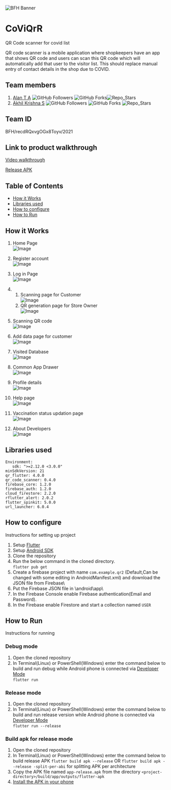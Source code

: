 ![BFH Banner](https://trello-attachments.s3.amazonaws.com/542e9c6316504d5797afbfb9/542e9c6316504d5797afbfc1/39dee8d993841943b5723510ce663233/Frame_19.png)
# CoViQrR

QR Code scanner for covid list

QR code scanner is a mobile application where shopkeepers have an app that shows QR code and users can scan this QR code which will automatically add that user to the visitor list. This should replace manual entry of contact details in the shop due to COVID.

## Team members

1. [Alan T A](https://github.com/alanta335) ![GitHub Followers](https://img.shields.io/github/followers/alanta335?style=social) ![GitHub Forks](https://img.shields.io/github/forks/alanta335/qr_code-_scanner_for_covid_list?style=social)![Repo_Stars](https://img.shields.io/github/stars/alanta335/qr_code-_scanner_for_covid_list?style=social)
2. [Akhil Krishna S](https://github.com/ilmentore72) ![GitHub Followers](https://img.shields.io/github/followers/ilmentore72?style=social) ![GitHub Forks](https://img.shields.io/github/forks/ilmentore72/qr_code-_scanner_for_covid_list?style=social) ![Repo_Stars](https://img.shields.io/github/stars/ilmentore72/qr_code-_scanner_for_covid_list?style=social)

## Team ID

BFH/recdRQxvgOGx8Toyv/2021

## Link to product walkthrough

[Video walkthrough](https://www.loom.com/share/56504be922274405a47afde25a27e1f3)

[Release APK](https://github.com/alanta335/qr_code-_scanner_for_covid_list/raw/main/app-release.apk)

## Table of Contents

- [How it Works](#How-it-Works)
- [Libraries used](#Libraries-used)
- [How to configure](#How-to-configure)
- [How to Run](#How-to-Run)


## How it Works
1. Home Page \
   ![Image](image/1.jpeg)
2. Register account\
   ![Image](image/2.jpeg)
3. Log in Page\
   ![Image](image/3.jpeg) 
4. 1. Scanning page for Customer\
    ![Image](image/4.jpeg) 
   2. QR generation page for Store Owner\
    ![Image](image/4.2.jpeg) 
5. Scanning QR code\
    ![Image](image/5.jpeg) 
6. Add data page for customer\
    ![Image](image/6.jpeg) 
7. Visited Database\
    ![Image](image/7.jpeg) 
    
8. Common App Drawer\
    ![Image](image/8.jpeg) 
9. Profile details\
    ![Image](image/9.jpeg) 
10. Help page\
    ![Image](image/10.jpeg) 
11. Vaccination status updation page\
    ![Image](image/11.jpeg) 
12. About Developers\
    ![Image](image/12.jpeg) 
    







## Libraries used

```
Environment:
   sdk: ">=2.12.0 <3.0.0"
minSdkVersion: 21
qr_flutter: 4.0.0
qr_code_scanner: 0.4.0
firebase_core: 1.2.0
firebase_auth: 1.2.0
cloud_firestore: 2.2.0
rflutter_alert: 2.0.2
flutter_spinkit: 5.0.0
url_launcher: 6.0.4
```

## How to configure
Instructions for setting up project
1. Setup [Flutter](https://flutter.dev/docs/get-started/install) 
2. Setup [Android SDK](https://developer.android.com/studio)
3. Clone the repository
4. Run the below command in the cloned directory.\
   ```flutter pub get```
5. Create a firebase project with name ```com.example.qr2``` (Default,Can be changed with some editing in AndroidManifest.xml) and download the JSON file    from Firebase\
6. Put the Firebase JSON file in  <project-directory>\android\app\
7. In the Firebase Console enable Firebase authentication(Email and Password).
8. In the Firebase enable Firestore and start a collection named 
   ```USER``` 

## How to Run
Instructions for running
   
### Debug mode
   
   1. Open the cloned repository
   2. In Terminal(Linux) or PowerShell(Windows) enter the command below to build and run debug while Android phone is connected via [Developer Mode](https://developer.android.com/studio/debug/dev-options)\
      ```flutter run```
   
### Release mode 
   1. Open the cloned repository
   2. In Terminal(Linux) or PowerShell(Windows) enter the command below to build and run release version while Android phone is connected via [Developer Mode](https://developer.android.com/studio/debug/dev-options)\
      ```flutter run --release```
### Build apk for release mode
   1. Open the cloned repository
   2. In Terminal(Linux) or PowerShell(Windows) enter the command below to build release APK 
      ```flutter build apk --release``` OR ```flutter build apk --release -split-per-abi``` for splitting APK per architecture
   3. Copy the APK file named ```app-release.apk``` from the directory ```<project-directory>/build/app/outputs/flutter-apk```
   4. [Install the APK in your phone](https://www.javatpoint.com/how-to-install-apk-on-android)
